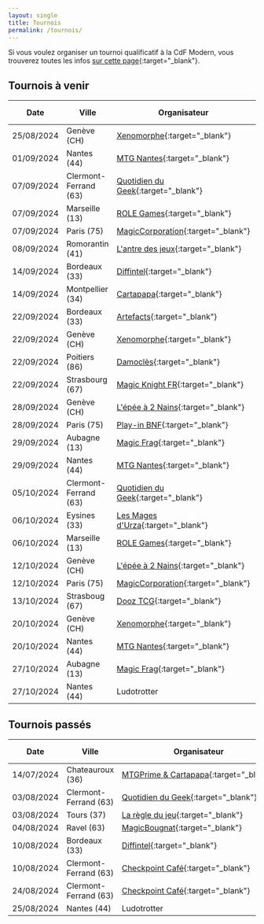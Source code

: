 ```yaml
---
layout: single
title: Tournois
permalink: /tournois/
---
```


Si vous voulez organiser un tournoi qualificatif à la CdF Modern, vous trouverez toutes les infos [sur cette page](/organiser-un-qualifier/){:target="_blank"}.

## Tournois à venir

| Date | Ville | Organisateur | Nb. de places | Inscription |
| - | - | - | :-: | - |
| 25/08/2024 | Genève (CH) | [Xenomorphe](https://xenomorphe.ch/){:target="_blank"} |  32 | [Formulaire](https://forms.gle/jc3JgXrNYpuY4qe97){:target="_blank"} |
| 01/09/2024 | Nantes (44) | [MTG Nantes](https://discord.gg/UrcA6QRy2d){:target="_blank"} |  32 | [HelloAsso](https://www.helloasso.com/associations/mtg-nantes/evenements/think-twice-11-rcq-modern){:target="_blank"} |
| 07/09/2024 | Clermont-Ferrand (63) | [Quotidien du Geek](https://lequotidiendugeek.fr/){:target="_blank"} | 28 | [Site web](https://lequotidiendugeek.fr/accueil/2469-rcq-season-2-modern-samedi-07-septembre-10h30.html){:target="_blank"} |
| 07/09/2024 | Marseille (13) | [ROLE Games](https://www.facebook.com/rolegamesmarseille){:target="_blank"} | 24 | [Facebook](https://www.facebook.com/events/s/modern-de-septembre/780438483977284/){:target="_blank"} |
| 07/09/2024 | Paris (75) | [MagicCorporation](http://www.magiccorporation.com){:target="_blank"} | 32 | [Site web](http://animation.magiccorporation.com/?op=calendrier&jour=7&mois=09&annee=2024){:target="_blank"} |
| 08/09/2024 | Romorantin (41) | [L'antre des jeux](https://lantredesjeux.fr/){:target="_blank"} | 48 | [Site web](https://l-antre-des-jeux.s2.yapla.com/fr/event-62255){:target="_blank"} |
| 14/09/2024 | Bordeaux (33) | [Diffintel](https://www.facebook.com/Difintelbordeaux/){:target="_blank"} | 32 | [Discord](https://discord.com/invite/bfdC45Nv5Y){:target="_blank"} |
| 14/09/2024 | Montpellier (34) | [Cartapapa](https://linktr.ee/cartapapa){:target="_blank"} | 32 | [Boutique MV](https://www.magic-ville.com/fr/mvshop/boutique?prod_code=107){:target="_blank"} |
| 22/09/2024 | Bordeaux (33) | [Artefacts](https://discord.gg/tbzHdf4Hvm){:target="_blank"} | 64 | [Mail](mailto:artefactsbordeaux@gmail.com) |
| 22/09/2024 | Genève (CH) | [Xenomorphe](https://xenomorphe.ch/){:target="_blank"} |  32 | [Formulaire](https://forms.gle/qFAtFWoA9rPj3C8e8){:target="_blank"} |
| 22/09/2024 | Poitiers (86) | [Damoclès](https://discord.gg/samEF8G9yR){:target="_blank"} | 32 | [HelloAsso](https://www.helloasso.com/associations/association-damocles/evenements/tournoi-rcq-modern){:target="_blank"} |
| 22/09/2024 | Strasbourg (67) | [Magic Knight FR](https://www.facebook.com/profile.php?id=61553560765100){:target="_blank"} | 48 | [Facebook](https://www.facebook.com/events/393426350454250/){:target="_blank"} |
| 28/09/2024 | Genève (CH) | [L'épée à 2 Nains](https://2nains.ch){:target="_blank"} | 32 | [Site web](https://2nains.ch/fr/event/rcq-modern-2/){:target="_blank"} |
| 28/09/2024 | Paris (75) | [Play-in BNF](https://www.play-in.com/){:target="_blank"} | 32 | [Site web](https://www.play-in.com/evenement/9254-regional_championship_qualifier){:target="_blank"} |
| 29/09/2024 | Aubagne (13) | [Magic Frag](https://www.facebook.com/magicfrag){:target="_blank"} |  32 | [Facebook](https://www.facebook.com/events/1030078222100405/){:target="_blank"} |
| 29/09/2024 | Nantes (44) | [MTG Nantes](https://discord.gg/UrcA6QRy2d){:target="_blank"} |  32 | [HelloAsso](https://www.helloasso.com/associations/mtg-nantes/evenements/think-twice-12-rcq-modern){:target="_blank"} |
| 05/10/2024 | Clermont-Ferrand (63) | [Quotidien du Geek](https://lequotidiendugeek.fr/){:target="_blank"} | 28 | [Site web](https://lequotidiendugeek.fr/accueil/2470-rcq-season-2-modern-samedi-05-octobre-10h30.html){:target="_blank"} |
| 06/10/2024 | Eysines (33) | [Les Mages d'Urza](https://discord.gg/GHjVY44f98){:target="_blank"} |  64 | À venir 👀 |
| 06/10/2024 | Marseille (13) | [ROLE Games](https://www.facebook.com/rolegamesmarseille){:target="_blank"} | 24 | [Facebook](https://www.facebook.com/events/s/wpn-qualifier-modern/1030309641996261/){:target="_blank"} |
| 12/10/2024 | Genève (CH) | [L'épée à 2 Nains](https://2nains.ch){:target="_blank"} | 32 | [Site web](https://2nains.ch/fr/event/rcq-modern){:target="_blank"} |
| 12/10/2024 | Paris (75) | [MagicCorporation](http://www.magiccorporation.com){:target="_blank"} | 32 | [Site web](http://animation.magiccorporation.com/?op=calendrier&jour=12&mois=10&annee=2024){:target="_blank"} |
| 13/10/2024 | Strasboug (67) | [Dooz TCG](https://www.facebook.com/DoozTCG/){:target="_blank"} | 32 | [Mail](mailto:contact.dooztcg@gmail.com) |
| 20/10/2024 | Genève (CH) | [Xenomorphe](https://xenomorphe.ch/){:target="_blank"} |  32 | [Formulaire](https://forms.gle/4itjmKsnjKTXaxUC8){:target="_blank"} |
| 20/10/2024 | Nantes (44) | [MTG Nantes](https://discord.gg/UrcA6QRy2d){:target="_blank"} |  32 | [HelloAsso](https://www.helloasso.com/associations/mtg-nantes/evenements/think-twice-13-rcq-modern){:target="_blank"} |
| 27/10/2024 | Aubagne (13) | [Magic Frag](https://www.facebook.com/magicfrag){:target="_blank"} |  32 | [Facebook](https://www.facebook.com/events/544812587975646/){:target="_blank"} |
| 27/10/2024 | Nantes (44) | Ludotrotter |  32 | À venir 👀 |

## Tournois passés

| Date | Ville | Organisateur | Nb. de joueurs | Top 8 |
| - | - | - | :-: | - |
| 14/07/2024 | Chateauroux (36) | [MTGPrime&nbsp;&&nbsp;Cartapapa](https://discord.gg/eExwuHvzRr){:target="_blank"} |  80 | [MTGTop8](https://www.mtgtop8.com/event?e=57423){:target="_blank"} |
| 03/08/2024 | Clermont-Ferrand (63) | [Quotidien du Geek](https://lequotidiendugeek.fr/){:target="_blank"} | 27 | [MTGTop8](https://www.mtgtop8.com/event?e=58177){:target="_blank"} |
| 03/08/2024 | Tours (37) | [La règle du jeu](https://www.facebook.com/Laregledujeu37/){:target="_blank"} | 13 | N/A |
| 04/08/2024 | Ravel (63) | [MagicBougnat](https://www.facebook.com/MagicBougnat/){:target="_blank"} | 20 | [MTGTop8](https://www.mtgtop8.com/event?e=58421){:target="_blank"} |
| 10/08/2024 | Bordeaux (33) | [Diffintel](https://www.facebook.com/Difintelbordeaux/){:target="_blank"} | 19 | [MTGTop8](https://www.mtgtop8.com/event?e=58337){:target="_blank"} |
| 10/08/2024 | Clermont-Ferrand (63) | [Checkpoint Café](https://www.facebook.com/lecheckpointcafe){:target="_blank"} | 22 | N/A |
| 24/08/2024 | Clermont-Ferrand (63) | [Checkpoint Café](https://www.facebook.com/lecheckpointcafe){:target="_blank"} | 21 | N/A |
| 25/08/2024 | Nantes (44) | Ludotrotter |  25 | N/A |
